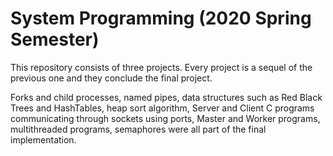 # System Programming (2020 Spring Semester)

This repository consists of three projects. Every project is a sequel of the previous one and they conclude the final project.

Forks and child processes, named pipes, data structures such as Red Black Trees and HashTables, heap sort algorithm, Server and Client C programs communicating through sockets using ports, Master and Worker programs, multithreaded programs, semaphores were all part of the final implementation.
